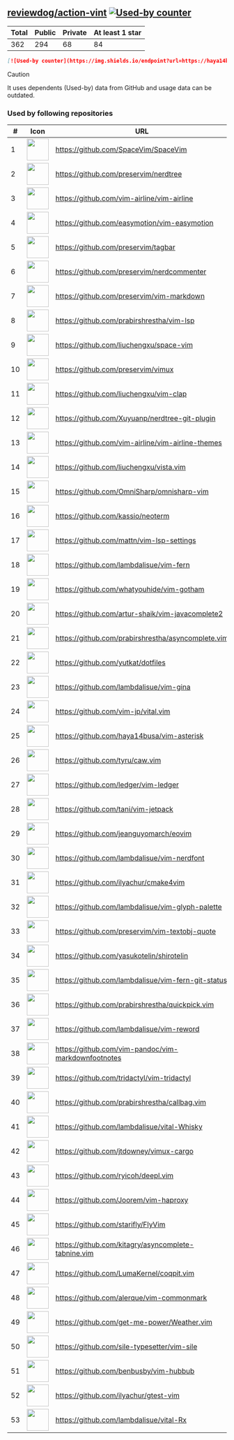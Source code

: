





## [reviewdog/action-vint](https://github.com/reviewdog/action-vint) [![Used-by counter](https://img.shields.io/endpoint?url=https://haya14busa.github.io/github-used-by/data/reviewdog/action-vint/shieldsio.json)](https://github.com/haya14busa/github-used-by/tree/main/repo/reviewdog/action-vint)

| Total | Public | Private | At least 1 star
| ----- | ------ | ------- | ---------------
| 362 | 294 | 68 | 84 |

```md
[![Used-by counter](https://img.shields.io/endpoint?url=https://haya14busa.github.io/github-used-by/data/reviewdog/action-vint/shieldsio.json)](https://github.com/haya14busa/github-used-by/tree/main/repo/reviewdog/action-vint)
```

> [!CAUTION]
> It uses dependents (Used-by) data from GitHub and usage data can be outdated.

### Used by following repositories

| # | Icon | URL | Stars |
| -- | -- | -- | -- | 
|1|<img src="https://github.com/SpaceVim.png" width=50 height=50>|https://github.com/SpaceVim/SpaceVim|20232|
|2|<img src="https://github.com/preservim.png" width=50 height=50>|https://github.com/preservim/nerdtree|19525|
|3|<img src="https://github.com/vim-airline.png" width=50 height=50>|https://github.com/vim-airline/vim-airline|17747|
|4|<img src="https://github.com/easymotion.png" width=50 height=50>|https://github.com/easymotion/vim-easymotion|7440|
|5|<img src="https://github.com/preservim.png" width=50 height=50>|https://github.com/preservim/tagbar|6114|
|6|<img src="https://github.com/preservim.png" width=50 height=50>|https://github.com/preservim/nerdcommenter|4974|
|7|<img src="https://github.com/preservim.png" width=50 height=50>|https://github.com/preservim/vim-markdown|4670|
|8|<img src="https://github.com/prabirshrestha.png" width=50 height=50>|https://github.com/prabirshrestha/vim-lsp|3108|
|9|<img src="https://github.com/liuchengxu.png" width=50 height=50>|https://github.com/liuchengxu/space-vim|2851|
|10|<img src="https://github.com/preservim.png" width=50 height=50>|https://github.com/preservim/vimux|2201|
|11|<img src="https://github.com/liuchengxu.png" width=50 height=50>|https://github.com/liuchengxu/vim-clap|2103|
|12|<img src="https://github.com/Xuyuanp.png" width=50 height=50>|https://github.com/Xuyuanp/nerdtree-git-plugin|2079|
|13|<img src="https://github.com/vim-airline.png" width=50 height=50>|https://github.com/vim-airline/vim-airline-themes|2039|
|14|<img src="https://github.com/liuchengxu.png" width=50 height=50>|https://github.com/liuchengxu/vista.vim|1882|
|15|<img src="https://github.com/OmniSharp.png" width=50 height=50>|https://github.com/OmniSharp/omnisharp-vim|1696|
|16|<img src="https://github.com/kassio.png" width=50 height=50>|https://github.com/kassio/neoterm|1303|
|17|<img src="https://github.com/mattn.png" width=50 height=50>|https://github.com/mattn/vim-lsp-settings|1283|
|18|<img src="https://github.com/lambdalisue.png" width=50 height=50>|https://github.com/lambdalisue/vim-fern|1268|
|19|<img src="https://github.com/whatyouhide.png" width=50 height=50>|https://github.com/whatyouhide/vim-gotham|1242|
|20|<img src="https://github.com/artur-shaik.png" width=50 height=50>|https://github.com/artur-shaik/vim-javacomplete2|974|
|21|<img src="https://github.com/prabirshrestha.png" width=50 height=50>|https://github.com/prabirshrestha/asyncomplete.vim|922|
|22|<img src="https://github.com/yutkat.png" width=50 height=50>|https://github.com/yutkat/dotfiles|741|
|23|<img src="https://github.com/lambdalisue.png" width=50 height=50>|https://github.com/lambdalisue/vim-gina|689|
|24|<img src="https://github.com/vim-jp.png" width=50 height=50>|https://github.com/vim-jp/vital.vim|572|
|25|<img src="https://github.com/haya14busa.png" width=50 height=50>|https://github.com/haya14busa/vim-asterisk|380|
|26|<img src="https://github.com/tyru.png" width=50 height=50>|https://github.com/tyru/caw.vim|378|
|27|<img src="https://github.com/ledger.png" width=50 height=50>|https://github.com/ledger/vim-ledger|370|
|28|<img src="https://github.com/tani.png" width=50 height=50>|https://github.com/tani/vim-jetpack|317|
|29|<img src="https://github.com/jeanguyomarch.png" width=50 height=50>|https://github.com/jeanguyomarch/eovim|193|
|30|<img src="https://github.com/lambdalisue.png" width=50 height=50>|https://github.com/lambdalisue/vim-nerdfont|144|
|31|<img src="https://github.com/ilyachur.png" width=50 height=50>|https://github.com/ilyachur/cmake4vim|127|
|32|<img src="https://github.com/lambdalisue.png" width=50 height=50>|https://github.com/lambdalisue/vim-glyph-palette|127|
|33|<img src="https://github.com/preservim.png" width=50 height=50>|https://github.com/preservim/vim-textobj-quote|122|
|34|<img src="https://github.com/yasukotelin.png" width=50 height=50>|https://github.com/yasukotelin/shirotelin|91|
|35|<img src="https://github.com/lambdalisue.png" width=50 height=50>|https://github.com/lambdalisue/vim-fern-git-status|87|
|36|<img src="https://github.com/prabirshrestha.png" width=50 height=50>|https://github.com/prabirshrestha/quickpick.vim|77|
|37|<img src="https://github.com/lambdalisue.png" width=50 height=50>|https://github.com/lambdalisue/vim-reword|44|
|38|<img src="https://github.com/vim-pandoc.png" width=50 height=50>|https://github.com/vim-pandoc/vim-markdownfootnotes|35|
|39|<img src="https://github.com/tridactyl.png" width=50 height=50>|https://github.com/tridactyl/vim-tridactyl|33|
|40|<img src="https://github.com/prabirshrestha.png" width=50 height=50>|https://github.com/prabirshrestha/callbag.vim|28|
|41|<img src="https://github.com/lambdalisue.png" width=50 height=50>|https://github.com/lambdalisue/vital-Whisky|27|
|42|<img src="https://github.com/jtdowney.png" width=50 height=50>|https://github.com/jtdowney/vimux-cargo|24|
|43|<img src="https://github.com/ryicoh.png" width=50 height=50>|https://github.com/ryicoh/deepl.vim|23|
|44|<img src="https://github.com/Joorem.png" width=50 height=50>|https://github.com/Joorem/vim-haproxy|20|
|45|<img src="https://github.com/starifly.png" width=50 height=50>|https://github.com/starifly/FlyVim|18|
|46|<img src="https://github.com/kitagry.png" width=50 height=50>|https://github.com/kitagry/asyncomplete-tabnine.vim|13|
|47|<img src="https://github.com/LumaKernel.png" width=50 height=50>|https://github.com/LumaKernel/coqpit.vim|10|
|48|<img src="https://github.com/alerque.png" width=50 height=50>|https://github.com/alerque/vim-commonmark|9|
|49|<img src="https://github.com/get-me-power.png" width=50 height=50>|https://github.com/get-me-power/Weather.vim|8|
|50|<img src="https://github.com/sile-typesetter.png" width=50 height=50>|https://github.com/sile-typesetter/vim-sile|8|
|51|<img src="https://github.com/benbusby.png" width=50 height=50>|https://github.com/benbusby/vim-hubbub|6|
|52|<img src="https://github.com/ilyachur.png" width=50 height=50>|https://github.com/ilyachur/gtest-vim|5|
|53|<img src="https://github.com/lambdalisue.png" width=50 height=50>|https://github.com/lambdalisue/vital-Rx|5|

